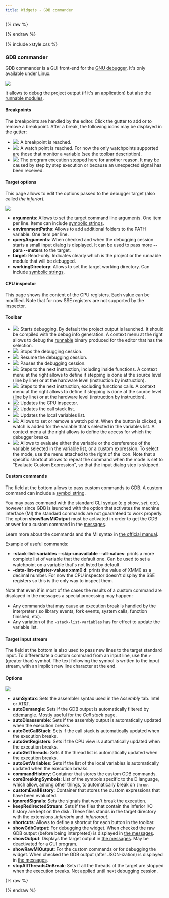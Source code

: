 ```yaml
---
title: Widgets - GDB commander
---
```


{% raw %}
<script src="//cdnjs.cloudflare.com/ajax/libs/anchor-js/4.0.0/anchor.min.js"></script>
{% endraw %}

{% include xstyle.css %}

### GDB commander

GDB commander is a GUI front-end for the [GNU debugger](https://www.sourceware.org/gdb/). It's only available under Linux.

![](img/gdb_commander.png)

It allows to debug the project output (if it's an application) but also the [runnable modules](features_runnables).

#### Breakpoints

The breakpoints are handled by the editor. Click the gutter to add or to remove a breakpoint.
After a break, the following icons may be displayed in the gutter:

- <img src="{% include icurl %}/other/breaks.png" class="tlbric"/>: A breakpoint is reached.
- <img src="{%include icurl%}/other/camera_go.png" class="tlbric"/>: A watch point is reached. For now the only watchpoints supported are those that monitor a variable (see the toolbar description).
- <img src="{%include icurl%}other/step.png" class="tlbric"/>: The program execution stopped here for another reason. It may be caused by step by step execution or because an unexpected signal has been received.

#### Target options

This page allows to edit the options passed to the debugger target (also called _the inferior_).

![](img/gdb_commander_debugeeopts.png)

- **arguments**: Allows to set the target command line arguments. One item per line. Items can include [symbolic strings](features_symbolic_strings).
- **environmentPaths**: Allows to add additional folders to the PATH variable. One item per line.
- **queryArguments**: When checked and when the debugging cession starts a small input dialog is displayed. It can be used to pass more **--para --meters** to the target.
- **target**: Read-only. Indicates clearly which is the project or the runnable module that will be debugged.
- **workingDirectory**: Allows to set the target working directory. Can include [symbolic strings](features_symbolic_strings).

#### CPU inspector

This page shows the content of the CPU registers. Each value can be modified.
Note that for now SSE registers are not supported by the inspector.

#### Toolbar

- <img src="{%include icurl%}other/power.png" class="tlbric"/>: Starts debugging. By default the project output is launched. It should be compiled with the debug info generation. A context menu at the right allows to debug the [runnable](features_runnables) binary produced for the editor that has the selection.
- <img src="{%include icurl%}other/stop.png" class="tlbric"/>: Stops the debugging cession.
- <img src="{%include icurl%}other/play.png" class="tlbric"/>: Resume the debugging cession.
- <img src="{%include icurl%}other/pause.png" class="tlbric"/>: Pauses the debugging cession.
- <img src="{%include icurl%}arrow/go_down.png" class="tlbric"/>: Steps to the next instruction, including inside functions. A context menu at the right allows to define if stepping is done at the source level (line by line) or at the hardware level (instruction by instruction).
- <img src="{%include icurl%}arrow/go_jump.png" class="tlbric"/>: Steps to the next instruction, excluding functions calls. A context menu at the right allows to define if stepping is done at the source level (line by line) or at the hardware level (instruction by instruction).
- <img src="{%include icurl%}other/processor.png" class="tlbric"/>: Updates the CPU inspector.
- <img src="{%include icurl%}other/list.png" class="tlbric"/>: Updates the call stack list.
- <img src="{%include icurl%}window/watch_window.png" class="tlbric"/>: Updates the local variables list.
- <img src="{%include icurl%}other/camera_add.png" class="tlbric"/>: Allows to set or remove a watch point. When the button is clicked, a watch is added for the variable that's selected in the variables list. A context menu at the right allows to define the access for which the debugger breaks.
- <img src="{%include icurl%}other/evaluate_formula.png" class="tlbric"/>: Allows to evaluate either the variable or the dereference of the variable selected in the variable list, or a custom expression. To select the mode, use the menu attached to the right of the icon. Note that a specific shortcut allows to repeat the command when the mode is set to "Evaluate Custom Expression", so that the input dialog step is skipped.

#### Custom commands

The field at the bottom allows to pass custom commands to GDB.
A custom command can include a [symbol string](features_symbolic_strings).

You may pass command with the standard CLI syntax (e.g _show_, _set_, etc), however since GDB is launched with the option that activates the machine interface (MI) the standard commands are not guaranteed to work properly.
The option **showRawMiOutput** must be activated in order to get the GDB answer for a custom command in the [messages](widgets_messages).

Learn more about the commands and the MI syntax in [the official manual](http://sourceware.org/gdb/current/onlinedocs/gdb/).

Example of useful commands:

- **-stack-list-variables --skip-unavailable --all-values**: prints a more complete list of variable that the default one. Can be used to set a watchpoint on a variable that's not listed by default.
- **-data-list-register-values xmm0 d**: prints the value of XMM0 as a decimal number. For now the CPU inspector doesn't display the SSE registers so this is the only way to inspect them.

Note that even if in most of the cases the results of a custom command are displayed in the messages a special processing may happen:

- Any commands that may cause an execution break is handled by the interpreter (.so library events, fork events, system calls, function finished, etc).
- Any variation of the `-stack-list-variables` has for effect to update the variable list.

#### Target input stream

The field at the bottom is also used to pass new lines to the target standard input.
To differentiate a custom command from an input line, use the `>` (greater than) symbol.
The text following the symbol is written to the input stream, with an implicit new line character at the end.

#### Options

![](img/options_gdb_commander.png)

- **asmSyntax**: Sets the assembler syntax used in the _Assembly_ tab. Intel or AT&T.
- **autoDemangle**: Sets if the GDB output is automatically filtered by [ddemangle](https://github.com/dlang/tools#d-tools). Mostly useful for the _Call stack_ page.
- **autoDisassemble**: Sets if the assembly output is automatically updated when the execution breaks.
- **autoGetCallStack**: Sets if the call stack is automatically updated when the execution breaks.
- **autoGetRegisters**: Sets if the CPU view is automatically updated when the execution breaks.
- **autoGetThreads**: Sets if the thread list is automatically updated when the execution breaks.
- **autoGetVariables**: Sets if the list of the local variables is automatically updated when the execution breaks.
- **commandHistory**: Container that stores the custom GDB commands.
- **coreBreakingSymbols**: List of the symbols specific to the D language, which allow, among other things, to automatically break on `throw`.
- **customEvalHistory**: Container that stores the custom expressions that have been evaluated.
- **ignoredSignals**: Sets the signals that won't break the execution.
- **keepRedirectedStream**: Sets if the files that contain the inferior I/O history are kept on the disk. These files stands in the target directory with the extensions _.inferiorin_ and _.inferiorout_.
- **shortcuts**: Allows to define a shortcut for each button in the toolbar.
- **showGdbOutput**: For debugging the widget. When checked the raw GDB output (before being interpreted) is displayed in [the messages](widgets_messages).
- **showOutput**: Displays the target output in [the messages](widgets_messages). May be deactivated for a GUI program.
- **showRawMiOutput**: For the custom commands or for debugging the widget. When checked the GDB output (after JSON-ization) is displayed in [the messages](widgets_messages).
- **stopAllThreadsOnBreak**: Sets if all the threads of the target are stopped when the execution breaks. Not applied until next debugging cession.

{% raw %}
<script>
anchors.add();
</script>
{% endraw %}
